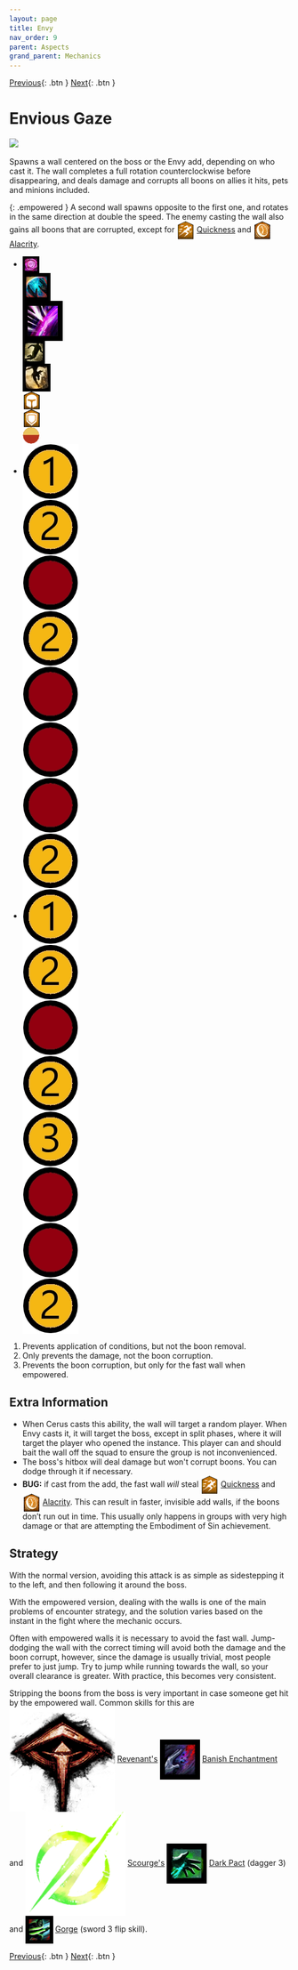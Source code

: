 ```yaml
---
layout: page
title: Envy
nav_order: 9
parent: Aspects
grand_parent: Mechanics
---
```


[Previous](../aspects.html){: .btn } [Next](){: .btn }

# Envious Gaze

<img class="attack_gif" src="../../images/mechanics/envy.gif">

Spawns a wall centered on the boss or the Envy add, depending on who cast it. The wall completes a full rotation counterclockwise before disappearing, and deals damage and corrupts all boons on allies it hits, pets and minions included.

{: .empowered }
A second wall spawns opposite to the first one, and rotates in the same direction at double the speed. The enemy casting the wall also gains all boons that are corrupted, except for <img class="inline" src="../../images/icons/quickness.png" valign="middle"> [Quickness](https://wiki.guildwars2.com/wiki/Quickness) and <img class="inline" src="../../images/icons/alacrity.png" valign="middle"> [Alacrity](https://wiki.guildwars2.com/wiki/Alacrity).

<div>
  <ul class="mechtable">
    <li class="table-header">
      <div class="col">
        <img class="table-img" src="../../images/icons/distort.png" valign="middle">
      </div>
      <div class="col">
        <img class="table-img"  src="../../images/icons/nodmg.png" valign="middle">
      </div>
      <div class="col">
        <img class="table-img"  src="../../images/icons/reflect.png" valign="middle">
      </div>
      <div class="col">
        <img class="table-img"  src="../../images/icons/dodge.png" valign="middle">
      </div>
      <div class="col">
        <img class="table-img"  src="../../images/icons/jump.webp" valign="middle">
      </div>
      <div class="col">
        <img class="table-img"  src="../../images/icons/prot.png" valign="middle">
      </div>
      <div class="col">
        <img class="table-img"  src="../../images/icons/block.png" valign="middle">
      </div>
      <div class="col">
        <img class="table-img"  src="../../images/icons/barrier.webp" valign="middle">
      </div>
    </li>
    <li class="table-row">
      <div class="col">
        <img class="table-img"  src="../../images/icons/kinda1.webp" valign="middle">
      </div>
      <div class="col">
        <img class="table-img"  src="../../images/icons/kinda2.webp" valign="middle">
      </div>
      <div class="col">
        <img class="table-img"  src="../../images/icons/notok.webp" valign="middle">
      </div>
      <div class="col">
        <img class="table-img"  src="../../images/icons/kinda2.webp" valign="middle">
      </div>
      <div class="col">
        <img class="table-img"  src="../../images/icons/notok.webp" valign="middle">
      </div>
      <div class="col">
        <img class="table-img"  src="../../images/icons/notok.webp" valign="middle">
      </div>
      <div class="col">
        <img class="table-img"  src="../../images/icons/notok.webp" valign="middle">
      </div>
      <div class="col">
        <img class="table-img"  src="../../images/icons/kinda2.webp" valign="middle">
      </div>
    </li>
    <li class="emp-row">
      <div class="col">
        <img class="table-img"  src="../../images/icons/kinda1.webp" valign="middle">
      </div>
      <div class="col">
        <img class="table-img"  src="../../images/icons/kinda2.webp" valign="middle">
      </div>
      <div class="col">
        <img class="table-img"  src="../../images/icons/notok.webp" valign="middle">
      </div>
      <div class="col">
        <img class="table-img"  src="../../images/icons/kinda2.webp" valign="middle">
      </div>
      <div class="col">
        <img class="table-img"  src="../../images/icons/kinda3.webp" valign="middle">
      </div>
      <div class="col">
        <img class="table-img"  src="../../images/icons/notok.webp" valign="middle">
      </div>
      <div class="col">
        <img class="table-img"  src="../../images/icons/notok.webp" valign="middle">
      </div>
      <div class="col">
        <img class="table-img"  src="../../images/icons/kinda2.webp" valign="middle">
      </div>
    </li>
  </ul>
</div>

1. Prevents application of conditions, but not the boon removal.
2. Only prevents the damage, not the boon corruption.
3. Prevents the boon corruption, but only for the fast wall when empowered.

## Extra Information

- When Cerus casts this ability, the wall will target a random player. When Envy casts it, it will target the boss, except in split phases, where it will target the player who opened the instance. This player can and should bait the wall off the squad to ensure the group is not inconvenienced.
- The boss's hitbox will deal damage but won't corrupt boons. You can dodge through it if necessary.
- **BUG:** if cast from the add, the fast wall *will* steal <img class="inline" src="../../images/icons/quickness.png" valign="middle"> [Quickness](https://wiki.guildwars2.com/wiki/Quickness) and <img class="inline" src="../../images/icons/alacrity.png" valign="middle"> [Alacrity](https://wiki.guildwars2.com/wiki/Alacrity). This can result in faster, invisible add walls, if the boons don’t run out in time. This usually only happens in groups with very high damage or that are attempting the Embodiment of Sin achievement.

## Strategy

With the normal version, avoiding this attack is as simple as sidestepping it to the left, and then following it around the boss.

With the empowered version, dealing with the walls is one of the main problems of encounter strategy, and the solution varies based on the instant in the fight where the mechanic occurs.

Often with empowered walls it is necessary to avoid the fast wall. Jump-dodging the wall with the correct timing will avoid both the damage and the boon corrupt, however, since the damage is usually trivial, most people prefer to just jump. Try to jump while running towards the wall, so your overall clearance is greater. With practice, this becomes very consistent.

Stripping the boons from the boss is very important in case someone get hit by the empowered wall. Common skills for this are <img class="inline" src="../../images/icons/revenant.png" valign="middle"> [Revenant's](https://wiki.guildwars2.com/wiki/Revenant) <img class="inline" src="../../images/icons/Banish_Enchantment.png" valign="middle"> [Banish Enchantment](https://wiki.guildwars2.com/wiki/Banish_Enchantment) and <img class="inline" src="../../images/icons/scourge.png" valign="middle"> [Scourge's](https://wiki.guildwars2.com/wiki/Scourge) <img class="inline" src="../../images/icons/dagger3.png" valign="middle"> [Dark Pact](https://wiki.guildwars2.com/wiki/Dark_Pact) (dagger 3) and <img class="inline" src="../../images/icons/gorge.png" valign="middle"> [Gorge](https://wiki.guildwars2.com/wiki/Gorge) (sword 3 flip skill).

[Previous](../aspects.html){: .btn } [Next](){: .btn }
